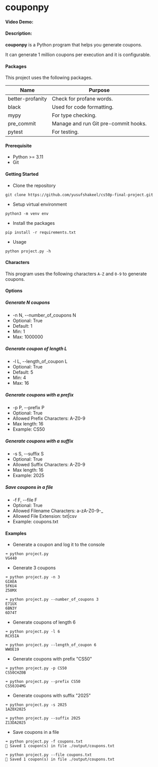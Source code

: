 # couponpy

#### Video Demo:  <URL HERE>

#### Description:

**couponpy** is a Python program that helps you generate coupons.

It can generate 1 million coupons per execution and it is configurable.

#### Packages

This project uses the following packages.

| Name             | Purpose                              |
| ---------------- | ------------------------------------ |
| better-profanity | Check for profane words.             |
| black            | Used for code formatting.            |
| mypy             | For type checking.                   |
| pre_commit       | Manage and run Git pre-commit hooks. |
| pytest           | For testing.                         |

#### Prerequisite

* Python >= 3.11
* Git

#### Getting Started

* Clone the repository
```shell
git clone https://github.com/yusufshakeel/cs50p-final-project.git
```

* Setup virtual environment
```shell
python3 -m venv env
```

* Install the packages
```shell
pip install -r requirements.txt
```

* Usage
```shell
python project.py -h
```

#### Characters

This program uses the following characters `A-Z` and `0-9` to generate coupons.

#### Options

##### Generate N coupons
* -n N, --number_of_coupons N
* Optional: True
* Default: 1
* Min: 1
* Max: 1000000

##### Generate coupon of length L
* -l L, --length_of_coupon L
* Optional: True
* Default: 5
* Min: 4
* Max: 16

##### Generate coupons with a prefix
* -p P, --prefix P
* Optional: True
* Allowed Prefix Characters: A-Z0-9
* Max length: 16
* Example: CS50

##### Generate coupons with a suffix
* -s S, --suffix S
* Optional: True
* Allowed Suffix Characters: A-Z0-9
* Max length: 16
* Example: 2025

##### Save coupons in a file
* -f F, --file F
* Optional: True
* Allowed Filename Characters: a-zA-Z0-9-_
* Allowed File Extension: txt|csv
* Example: coupons.txt

#### Examples

* Generate a coupon and log it to the console
```shell
➜ python project.py
VG440
```

* Generate 3 coupons
```shell
➜ python project.py -n 3
GIAEA
5FKU4
Z50MX

➜ python project.py --number_of_coupons 3
E71UX
6BN3Y
6D74T
```

* Generate coupons of length 6
```shell
➜ python project.py -l 6
RCX5IA

➜ python project.py --length_of_coupon 6
WWOE19
```

* Generate coupons with prefix "CS50"
```shell
➜ python project.py -p CS50
CS50CHZ0B

➜ python project.py --prefix CS50
CS50JO4MG
```

* Generate coupons with suffix "2025"
```shell
➜ python project.py -s 2025
1AZ0X2025

➜ python project.py --suffix 2025
Z13DA2025
```

* Save coupons in a file
```shell
➜ python project.py -f coupons.txt
💾 Saved 1 coupon(s) in file ./output/coupons.txt

➜ python project.py --file coupons.txt
💾 Saved 1 coupon(s) in file ./output/coupons.txt
```
